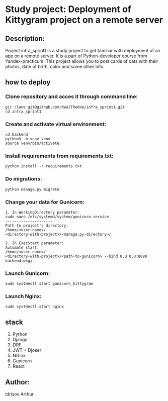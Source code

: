 
# Study project: Deployment of Kittygram project on a remote server
## Description:
Project infra_sprint1 is a study project to get familiar with deployment of an app on a remote server.
It is a part of Python-developer course from Yandex-practicum.
This project allows you to post cards of cats with their photos, date of birth, color and some other info.


## how to deploy
### Clone repository and acces it through command line:
```
git clone git@github.com:RealTheOne/infra_sprint1.git
cd infra_sprint1
```
### Create and activate virtual environment:
```
cd backend
python3 -m venv venv
source venv/bin/activate
```
### Install requirements from requirements.txt:
```
python install -r requirements.txt
```
### Do migrations:
```
python manage.py migrate
```
### Change your data for Gunicorn:
```
1. In WorkingDirectory parameter:
sudo nano /etc/systemd/system/gunicorn.service
---------------------
Path to project's directory:
/home/<user-name>/
<directory-with-project>/<manage.py-directory>/

2. In ExecStart parameter:
Automate start:
/home/<user-name>/
<directory-with-project>/<path-to-gunicorn> --bind 0.0.0.0:8080
backend.wsgi
```
### Launch Gunicorn:
```
sudo systmectl start gunicorn_kittygram
```
### Launch Nginx:
```
sudo systmectl start nginx
```

## stack
1. Python
2. Django
3. DRF
4. JWT + Djoser
5. NGinx
6. Gunicorn
7. React

## Author:
 Idrisov Arthur
